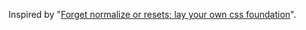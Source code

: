 Inspired by "[Forget normalize or resets; lay your own css foundation](http://jaydenseric.com/blog/forget-normalize-or-resets-lay-your-own-css-foundation)".
